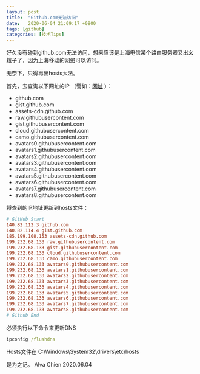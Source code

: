 ```yaml
---
layout: post
title:  "Github.com无法访问"
date:   2020-06-04 21:09:17 +0800
tags: [github]
categories: [技术Tips]
---
```


好久没有碰到github.com无法访问，想来应该是上海电信某个路由服务器又出幺蛾子了，因为上海移动的网络可以访问。

无奈下，只得再出hosts大法。

首先，去查询以下网址的IP （譬如：[网址](https://github.com.ipaddress.com/) ）：
- github.com
- gist.github.com
- assets-cdn.github.com
- raw.githubusercontent.com
- gist.githubusercontent.com
- cloud.githubusercontent.com
- camo.githubusercontent.com
- avatars0.githubusercontent.com
- avatars1.githubusercontent.com
- avatars2.githubusercontent.com
- avatars3.githubusercontent.com
- avatars4.githubusercontent.com
- avatars5.githubusercontent.com
- avatars6.githubusercontent.com
- avatars7.githubusercontent.com
- avatars8.githubusercontent.com

将查到的IP地址更新到hosts文件：
```ini
# GitHub Start
140.82.112.3 github.com
140.82.114.4 gist.github.com
185.199.108.153 assets-cdn.github.com
199.232.68.133 raw.githubusercontent.com
199.232.68.133 gist.githubusercontent.com
199.232.68.133 cloud.githubusercontent.com
199.232.68.133 camo.githubusercontent.com
199.232.68.133 avatars0.githubusercontent.com
199.232.68.133 avatars1.githubusercontent.com
199.232.68.133 avatars2.githubusercontent.com
199.232.68.133 avatars3.githubusercontent.com
199.232.68.133 avatars4.githubusercontent.com
199.232.68.133 avatars5.githubusercontent.com
199.232.68.133 avatars6.githubusercontent.com
199.232.68.133 avatars7.githubusercontent.com
199.232.68.133 avatars8.githubusercontent.com
# Github End
```

必须执行以下命令来更新DNS
```cmd
ipconfig /flushdns
```

Hosts文件在 C:\Windows\System32\drivers\etc\hosts

是为之记。
Alva Chien
2020.06.04
